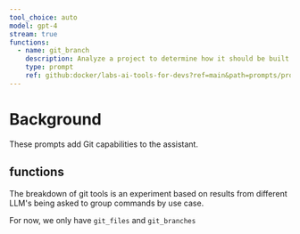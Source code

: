 ```yaml
---
tool_choice: auto
model: gpt-4
stream: true
functions:
  - name: git_branch
    description: Analyze a project to determine how it should be built
    type: prompt
    ref: github:docker/labs-ai-tools-for-devs?ref=main&path=prompts/project_type
---
```


# Background

These prompts add Git capabilities to the assistant.

## functions

The breakdown of git tools is an experiment based on results from different LLM's being asked to group commands by use case.

For now, we only have `git_files` and `git_branches`
